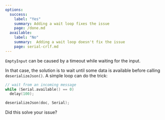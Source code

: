 ```yaml
---
options:
  success:
    label: "Yes"
    summary: Adding a wait loop fixes the issue
    page: /done.md
  available:
    label: "No"
    summary:  Adding a wait loop doesn't fix the issue
    page: serial-crlf.md
---
```


`EmptyInput` can be caused by a timeout while waiting for the input.

In that case, the solution is to wait until some data is available before calling `deserializeJson()`. A simple loop can do the trick:

```c++
// wait from an incoming message
while (Serial.available() == 0)
  delay(100);

deserializeJson(doc, Serial);
```

Did this solve your issue?
